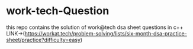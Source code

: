 # work-tech-Question

this repo contains the solution of work@tech dsa sheet questions in c++ 
LINK->(https://workat.tech/problem-solving/lists/six-month-dsa-practice-sheet/practice?difficulty=easy)
